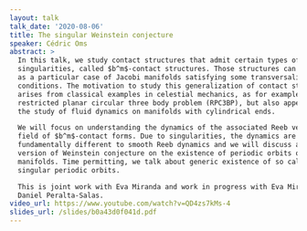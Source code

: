 ```yaml
---
layout: talk
talk_date: '2020-08-06'
title: The singular Weinstein conjecture
speaker: Cédric Oms
abstract: >
  In this talk, we study contact structures that admit certain types of
  singularities, called $b^m$-contact structures. Those structures can be viewed
  as a particular case of Jacobi manifolds satisfying some transversality
  conditions. The motivation to study this generalization of contact structures
  arises from classical examples in celestial mechanics, as for example the
  restricted planar circular three body problem (RPC3BP), but also appears in
  the study of fluid dynamics on manifolds with cylindrical ends.

  We will focus on understanding the dynamics of the associated Reeb vector
  field of $b^m$-contact forms. Due to singularities, the dynamics are
  fundamentally different to smooth Reeb dynamics and we will discuss a singular
  version of Weinstein conjecture on the existence of periodic orbits on those
  manifolds. Time permitting, we talk about generic existence of so called
  singular periodic orbits.

  This is joint work with Eva Miranda and work in progress with Eva Miranda and
  Daniel Peralta-Salas.
video_url: https://www.youtube.com/watch?v=QD4zs7kMs-4
slides_url: /slides/b0a43d0f041d.pdf
---
```

